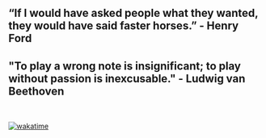 <p align="center">
    <h2>“If I would have asked people what they wanted, they would have said faster horses.” - Henry Ford</h2>
</p>

<p align="center">
    <h2>"To play a wrong note is insignificant; to play without passion is inexcusable." - Ludwig van Beethoven</h2>
</p>

<br/>

[![wakatime](https://wakatime.com/badge/user/87dae649-5ee6-4077-99c0-cf4ae9159f63.svg)](https://wakatime.com/@87dae649-5ee6-4077-99c0-cf4ae9159f63)
